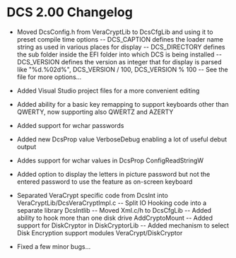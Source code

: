 # DCS 2.00 Changelog

- Moved DcsConfig.h from VeraCryptLib to DcsCfgLib and using it to preset compile time options
-- DCS_CAPTION defines the loader name string as used in various places for display
-- DCS_DIRECTORY defines the sub folder inside the EFI folder into which DCS is being installed
-- DCS_VERSION defines the version as integer that for display is parsed like "%d.%02d%", DCS_VERSION / 100, DCS_VERSION % 100
-- See the file for more options...

- Added Visual Studio project files for a more convenient editing

- Added ability for a basic key remapping to support keyboards other than QWERTY, now supporting also QWERTZ and AZERTY

- Added support for wchar passwords

- Added new DcsProp value VerboseDebug enabling a lot of useful debut output

- Addes support for wchar values in DcsProp ConfigReadStringW

- Added option to display the letters in picture password but not the entered password to use the feature as on-screen keyboard

- Separated VeraCrypt specific code from DcsInt into VeraCryptLib/DcsVeraCryptImpl.c
-- Split IO Hooking code into a separate library DcsIntlib
-- Moved Xml.c/h to DcsCfgLib
-- Added ability to hook more than one disk drive AddCryptoMount
-- Added support for DiskCryptor in DiskCryptorLib
-- Added mechanism to select Disk Encryption support modules VeraCrypt/DiskCryptor

- Fixed a few minor bugs...
